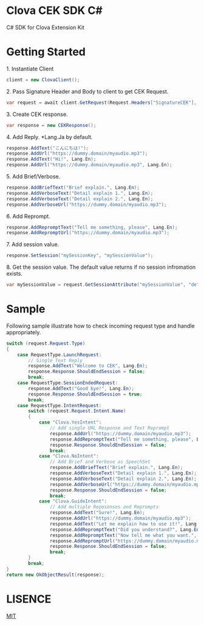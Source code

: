 # Clova CEK SDK C#

C# SDK for Clova Extension Kit

# Getting Started

1\. Instantiate Client

```csharp
client = new ClovaClient();
```

2\. Pass Signature Header and Body to client to get CEK Request.

```csharp
var request = await client.GetRequest(Request.Headers["SignatureCEK"], Request.Body);
```

3\. Create CEK response.

```csharp
var response = new CEKResponse();
```

4\. Add Reply. *Lang.Ja by default.

```csharp
response.AddText("こんにちは!");
response.AddUrl("https://dummy.domain/myaudio.mp3");
response.AddText("Hi!", Lang.En);
response.AddUrl("https://dummy.domain/myaudio.mp3", Lang.En);
```

5\. Add Brief/Verbose.

```csharp
response.AddBriefText("Brief explain.", Lang.En);
response.AddVerboseText("Detail explain 1.", Lang.En);
response.AddVerboseText("Detail explain 2.", Lang.En);
response.AddVerboseUrl("https://dummy.domain/myaudio.mp3");
```

6\. Add Reprompt.

```csharp
response.AddRepromptText("Tell me something, please", Lang.En);
response.AddRepromptUrl("https://dummy.domain/myaudio.mp3");
```
7\. Add session value.

```csharp
response.SetSession("mySessionKey", "mySessionValue");
```

8\. Get the session value. The default value returns if no session infromation exists.

```csharp
var mySessionValue = request.GetSessionAttribute("mySessionValue", "defaultValue");
```

# Sample
Following sample illustrate how to check incoming request type and handle appropriately.

```csharp
switch (request.Request.Type)
{
    case RequestType.LaunchRequest:
        // Single Text Reply
        response.AddText("Welcome to CEK", Lang.En);
        response.Response.ShouldEndSession = false;
        break;
    case RequestType.SessionEndedRequest:
        response.AddText("Good bye!", Lang.En);
        response.Response.ShouldEndSession = true;
        break;
    case RequestType.IntentRequest:
        switch (request.Request.Intent.Name)
        {
            case "Clova.YesIntent":
                // Add single URL Response and Text Reprompt
                response.AddUrl("https://dummy.domain/myaudio.mp3");
                response.AddRepromptText("Tell me something, please", Lang.En);
                response.Response.ShouldEndSession = false;
                break;
            case "Clova.NoIntent":
                // Add Brief and Verbose as SpeechSet
                response.AddBriefText("Brief explain.", Lang.En);
                response.AddVerboseText("Detail explain 1.", Lang.En);
                response.AddVerboseText("Detail explain 2.", Lang.En);
                response.AddVerboseUrl("https://dummy.domain/myaudio.mp3");
                response.Response.ShouldEndSession = false;
                break;
            case "Clova.GuideIntent":
                // Add multiple Reposonses and Reprompts
                response.AddText("Sure!", Lang.En);
                response.AddUrl("https://dummy.domain/myaudio.mp3");
                response.AddText("Let me explain how to use it!", Lang.En);
                response.AddRepromptText("Did you understand?", Lang.En);
                response.AddRepromptText("Now tell me what you want.", Lang.En);
                response.AddRepromptUrl("https://dummy.domain/myaudio.mp3");
                response.Response.ShouldEndSession = false;
                break;
        }
        break;
}
return new OkObjectResult(response);
```

# LISENCE

[MIT](./LICENSE)